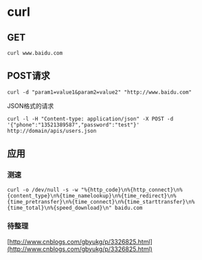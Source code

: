 # curl

## GET

```shell
curl www.baidu.com
```

## POST请求

```shell
curl -d "param1=value1&param2=value2" "http://www.baidu.com"
```

JSON格式的请求

```shell
curl -l -H "Content-type: application/json" -X POST -d '{"phone":"13521389587","password":"test"}' http://domain/apis/users.json
```

## 应用

### 测速

```shell
curl -o /dev/null -s -w "%{http_code}\n%{http_connect}\n%{content_type}\n%{time_namelookup}\n%{time_redirect}\n%{time_pretransfer}\n%{time_connect}\n%{time_starttransfer}\n%{time_total}\n%{speed_download}\n" baidu.com
```

### 待整理

[http://www.cnblogs.com/gbyukg/p/3326825.html](http://www.cnblogs.com/gbyukg/p/3326825.html)